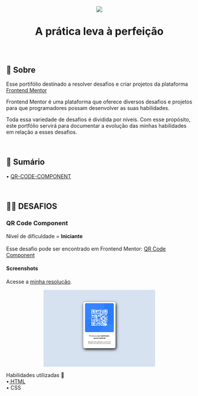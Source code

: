 <h1 align="center">
  <img src="https://miro.medium.com/max/1400/0*cfYEyKU7fH1Vz37c.png">
  <p>A prática leva à perfeição</p>
  
</h1>
<br>

## 🔎 Sobre

<p>Esse portifólio destinado a resolver desafios e criar projetos da plataforma <a href="https://www.frontendmentor.io/challenges">Frontend Mentor</a></p>
<p>Frontend Mentor é uma plataforma que oferece diversos desafios e projetos para que programadores possam desenvolver as suas habilidades.</p>

<p>Toda essa variedade de desafios é dividida por níveis. Com esse propósito, este portfólio servirá para documentar a evolução das minhas habilidades em relação a esses desafios.<p>
<br>

## 📖 Sumário

• [QR-CODE-COMPONENT](#qr-code-component)

<BR>

## 🤼‍♀️ DESAFIOS

### QR Code Component

Nível de dificuldade = **Iniciante**<br> <br>
Esse desafio pode ser encontrado em Frontend Mentor: <a href="https://www.frontendmentor.io/challenges/qr-code-component-iux_sIO_H">QR Code Component </a>

#### Screenshots

Acesse a <a href="https://maycondocarmo.github.io/projetos-F.E-Mentor/LEVEL-INICIANTE/QR-code-component/src/index.html">minha resolução</a>.

<p align="center">
    <img src="/README-IMG/QR-CODE-COMPONENT.png" width="60%" align="top">
</p>

<p>Habilidades utilizadas 🔨
 <br>
•<a href="https://developer.mozilla.org/pt-BR/docs/Web/HTML"> HTML</a> <br>
•<a herf="https://developer.mozilla.org/pt-BR/docs/Web/CSS"> CSS</a>
</p>
